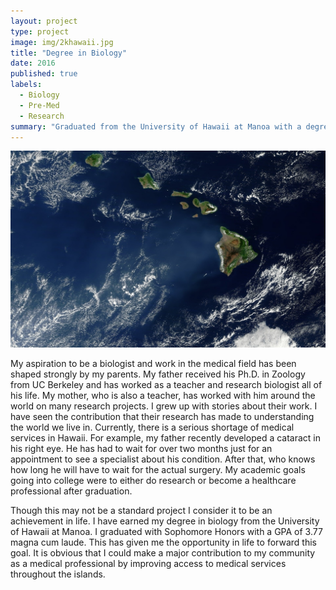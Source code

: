 ```yaml
---
layout: project
type: project
image: img/2khawaii.jpg
title: "Degree in Biology"
date: 2016
published: true
labels:
  - Biology
  - Pre-Med
  - Research
summary: "Graduated from the University of Hawaii at Manoa with a degree in Biology"
---
```

<img class="img-fluid" src="../img/2khawaii.jpg">

My aspiration to be a biologist and work in the medical field has been shaped strongly by my parents. My father received his Ph.D. in Zoology from UC Berkeley and has worked as a teacher and research biologist all of his life. My mother, who is also a teacher, has worked with him around the world on many research projects. I grew up with stories about their work. I have seen the contribution that their research has made to understanding the world we live in. Currently, there is a serious shortage of medical services in Hawaii. For example, my father recently developed a cataract in his right eye. He has had to wait for over two months just for an appointment to see a specialist about his condition. After that, who knows how long he will have to wait for the actual surgery. My academic goals going into college were to either do research or become a healthcare professional after graduation. 

Though this may not be a standard project I consider it to be an achievement in life. I have earned my degree in biology from the University of Hawaii at Manoa. I graduated with Sophomore Honors with a GPA of 3.77 magna cum laude.  This has given me the opportunity in life to forward this goal.  It is obvious that I could make a major contribution to my community as a medical professional by improving access to medical services throughout the islands.

